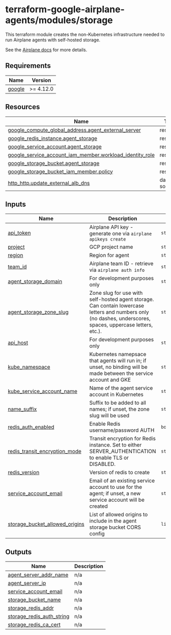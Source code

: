 # terraform-google-airplane-agents/modules/storage

This terraform module creates the non-Kubernetes infrastructure needed to run
Airplane agents with self-hosted storage.

See the [Airplane docs](https://docs.airplane.dev/self-hosting/storage) for more details.

<!-- BEGIN_TF_DOCS -->
## Requirements

| Name | Version |
|------|---------|
| <a name="requirement_google"></a> [google](#requirement\_google) | >= 4.12.0 |

## Resources

| Name | Type |
|------|------|
| [google_compute_global_address.agent_external_server](https://registry.terraform.io/providers/hashicorp/google/latest/docs/resources/compute_global_address) | resource |
| [google_redis_instance.agent_storage](https://registry.terraform.io/providers/hashicorp/google/latest/docs/resources/redis_instance) | resource |
| [google_service_account.agent_storage](https://registry.terraform.io/providers/hashicorp/google/latest/docs/resources/service_account) | resource |
| [google_service_account_iam_member.workload_identity_role](https://registry.terraform.io/providers/hashicorp/google/latest/docs/resources/service_account_iam_member) | resource |
| [google_storage_bucket.agent_storage](https://registry.terraform.io/providers/hashicorp/google/latest/docs/resources/storage_bucket) | resource |
| [google_storage_bucket_iam_member.policy](https://registry.terraform.io/providers/hashicorp/google/latest/docs/resources/storage_bucket_iam_member) | resource |
| [http_http.update_external_alb_dns](https://registry.terraform.io/providers/hashicorp/http/latest/docs/data-sources/http) | data source |

## Inputs

| Name | Description | Type | Default | Required |
|------|-------------|------|---------|:--------:|
| <a name="input_api_token"></a> [api\_token](#input\_api\_token) | Airplane API key - generate one via `airplane apikeys create` | `string` | n/a | yes |
| <a name="input_project"></a> [project](#input\_project) | GCP project name | `string` | n/a | yes |
| <a name="input_region"></a> [region](#input\_region) | Region for agent | `string` | n/a | yes |
| <a name="input_team_id"></a> [team\_id](#input\_team\_id) | Airplane team ID - retrieve via `airplane auth info` | `string` | n/a | yes |
| <a name="input_agent_storage_domain"></a> [agent\_storage\_domain](#input\_agent\_storage\_domain) | For development purposes only | `string` | `"d.airplane.sh"` | no |
| <a name="input_agent_storage_zone_slug"></a> [agent\_storage\_zone\_slug](#input\_agent\_storage\_zone\_slug) | Zone slug for use with self-hosted agent storage. Can contain lowercase letters and numbers only (no dashes, underscores, spaces, uppercase letters, etc.). | `string` | `"gke"` | no |
| <a name="input_api_host"></a> [api\_host](#input\_api\_host) | For development purposes only | `string` | `"https://api.airplane.dev"` | no |
| <a name="input_kube_namespace"></a> [kube\_namespace](#input\_kube\_namespace) | Kubernetes namepsace that agents will run in; if unset, no binding will be made between the service account and GKE | `string` | `""` | no |
| <a name="input_kube_service_account_name"></a> [kube\_service\_account\_name](#input\_kube\_service\_account\_name) | Name of the agent service account in Kubernetes | `string` | `"airplane-agent"` | no |
| <a name="input_name_suffix"></a> [name\_suffix](#input\_name\_suffix) | Suffix to be added to all names; if unset, the zone slug will be used | `string` | `""` | no |
| <a name="input_redis_auth_enabled"></a> [redis\_auth\_enabled](#input\_redis\_auth\_enabled) | Enable Redis username/password AUTH | `bool` | `false` | no |
| <a name="input_redis_transit_encryption_mode"></a> [redis\_transit\_encryption\_mode](#input\_redis\_transit\_encryption\_mode) | Transit encryption for Redis instance. Set to either SERVER\_AUTHENTICATION to enable TLS or DISABLED. | `string` | `"DISABLED"` | no |
| <a name="input_redis_version"></a> [redis\_version](#input\_redis\_version) | Version of redis to create | `string` | `"REDIS_7_0"` | no |
| <a name="input_service_account_email"></a> [service\_account\_email](#input\_service\_account\_email) | Email of an existing service account to use for the agent; if unset, a new service account will be created | `string` | `""` | no |
| <a name="input_storage_bucket_allowed_origins"></a> [storage\_bucket\_allowed\_origins](#input\_storage\_bucket\_allowed\_origins) | List of allowed origins to include in the agent storage bucket CORS config | `list(string)` | <pre>[<br>  "https://app.airplane.dev"<br>]</pre> | no |

## Outputs

| Name | Description |
|------|-------------|
| <a name="output_agent_server_addr_name"></a> [agent\_server\_addr\_name](#output\_agent\_server\_addr\_name) | n/a |
| <a name="output_agent_server_ip"></a> [agent\_server\_ip](#output\_agent\_server\_ip) | n/a |
| <a name="output_service_account_email"></a> [service\_account\_email](#output\_service\_account\_email) | n/a |
| <a name="output_storage_bucket_name"></a> [storage\_bucket\_name](#output\_storage\_bucket\_name) | n/a |
| <a name="output_storage_redis_addr"></a> [storage\_redis\_addr](#output\_storage\_redis\_addr) | n/a |
| <a name="output_storage_redis_auth_string"></a> [storage\_redis\_auth\_string](#output\_storage\_redis\_auth\_string) | n/a |
| <a name="output_storage_redis_ca_cert"></a> [storage\_redis\_ca\_cert](#output\_storage\_redis\_ca\_cert) | n/a |
<!-- END_TF_DOCS -->
